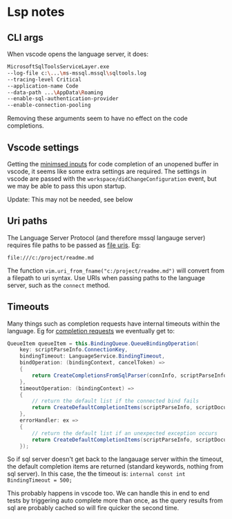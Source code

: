# Lsp notes

## CLI args

When vscode opens the language server, it does:

```bash
MicrosoftSqlToolsServiceLayer.exe
--log-file c:\...\ms-mssql.mssql\sqltools.log
--tracing-level Critical
--application-name Code
--data-path ...\AppData\Roaming
--enable-sql-authentication-provider
--enable-connection-pooling
```

Removing these arguments seem to have no effect on the code completions.

## Vscode settings

Getting the [minimsed inputs](./minimised.json) for code completion of an unopened buffer in vscode, it seems like some extra settings are required. The settings in vscode are passed with the `workspace/didChangeConfiguration` event, but we may be able to pass this upon startup.

Update: This may not be needed, see below

## Uri paths

The Language Server Protocol (and therefore mssql langauge server) requires file paths to be passed as [file uris](https://microsoft.github.io/language-server-protocol/specifications/lsp/3.17/specification/#uri). Eg:

```
file:///c:/project/readme.md
```

The function `vim.uri_from_fname("c:/project/readme.md")` will convert from a filepath to uri syntax. Use URIs when passing paths to the language server, such as the `connect` method.

## Timeouts

Many things such as completion requests have internal timeouts within the language. Eg for [completion requests](https://github.com/microsoft/sqltoolsservice/blob/48f446723cfa04ae3f0e3734cf61488fcf178819/src/Microsoft.SqlTools.ServiceLayer/LanguageServices/Completion/CompletionService.cs#L95) we eventually get to:

```csharp
QueueItem queueItem = this.BindingQueue.QueueBindingOperation(
    key: scriptParseInfo.ConnectionKey,
    bindingTimeout: LanguageService.BindingTimeout,
    bindOperation: (bindingContext, cancelToken) =>
    {
        return CreateCompletionsFromSqlParser(connInfo, scriptParseInfo, scriptDocumentInfo, bindingContext.MetadataDisplayInfoProvider);
    },
    timeoutOperation: (bindingContext) =>
    {
        // return the default list if the connected bind fails
        return CreateDefaultCompletionItems(scriptParseInfo, scriptDocumentInfo, useLowerCaseSuggestions);
    },
    errorHandler: ex =>
    {
        // return the default list if an unexpected exception occurs
        return CreateDefaultCompletionItems(scriptParseInfo, scriptDocumentInfo, useLowerCaseSuggestions);
    });
```

So if sql server doesn't get back to the langauage server within the timeout, the default completion items are returned (standard keywords, nothing from sql server). In this case, the the timeout is: `internal const int BindingTimeout = 500;`

This probably happens in vscode too. We can handle this in end to end tests by triggering auto complete more than once, as the query results from sql are probably cached so will fire quicker the second time.
